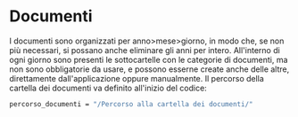 # Documenti
I documenti sono organizzati per anno>mese>giorno, in modo che, se non più necessari, si possano anche eliminare gli anni per intero.
All'interno di ogni giorno sono presenti le sottocartelle con le categorie di documenti, ma non sono obbligatorie da usare, e possono esserne create anche delle altre, direttamente dall'applicazione oppure manualmente.
Il percorso della cartella dei documenti va definito all'inizio del codice:
```sh
percorso_documenti = "/Percorso alla cartella dei documenti/"
```
